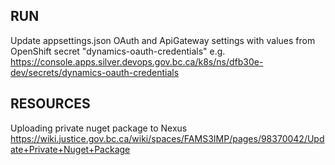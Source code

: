 ## RUN

Update appsettings.json OAuth and ApiGateway settings with values from OpenShift secret "dynamics-oauth-credentials" e.g. https://console.apps.silver.devops.gov.bc.ca/k8s/ns/dfb30e-dev/secrets/dynamics-oauth-credentials

## RESOURCES

Uploading private nuget package to Nexus
https://wiki.justice.gov.bc.ca/wiki/spaces/FAMS3IMP/pages/98370042/Update+Private+Nuget+Package